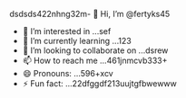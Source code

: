 dsdsds422nhng32m- 👋 Hi, I’m @fertyks45
- 👀 I’m interested in ...sef
- 🌱 I’m currently learning ...123
- 💞️ I’m looking to collaborate on ...dsrew
- 📫 How to reach me ...461jnmcvb333+
- 😄 Pronouns: ...596+xcv
- ⚡ Fun fact: ...22dfggdf213uujtgfbwewww
<!---rhtwqeddssdfgbdfgiuiui
fertyks/fertyks is a ✨ special ✨ repository becauseasf its 123README.md` (thsdfis file) appears on your GitHub profil4az5ewf5e366
You can click the Preview link to take a look at your changes.fwewwcvbvcb
gddg645
ds

